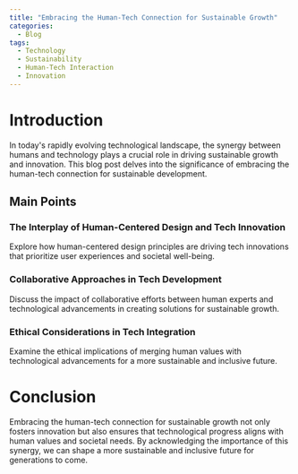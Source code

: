 ```yaml
---
title: "Embracing the Human-Tech Connection for Sustainable Growth"
categories:
  - Blog
tags:
  - Technology
  - Sustainability
  - Human-Tech Interaction
  - Innovation
---
```


# Introduction
In today's rapidly evolving technological landscape, the synergy between humans and technology plays a crucial role in driving sustainable growth and innovation. This blog post delves into the significance of embracing the human-tech connection for sustainable development.

## Main Points
### The Interplay of Human-Centered Design and Tech Innovation
Explore how human-centered design principles are driving tech innovations that prioritize user experiences and societal well-being.

### Collaborative Approaches in Tech Development
Discuss the impact of collaborative efforts between human experts and technological advancements in creating solutions for sustainable growth.

### Ethical Considerations in Tech Integration
Examine the ethical implications of merging human values with technological advancements for a more sustainable and inclusive future.

# Conclusion
Embracing the human-tech connection for sustainable growth not only fosters innovation but also ensures that technological progress aligns with human values and societal needs. By acknowledging the importance of this synergy, we can shape a more sustainable and inclusive future for generations to come.